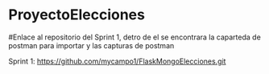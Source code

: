 # ProyectoElecciones

#Enlace al repositorio del Sprint 1, detro de el se encontrara la caparteda de postman para importar y las capturas de postman

Sprint 1: https://github.com/mycampo1/FlaskMongoElecciones.git
